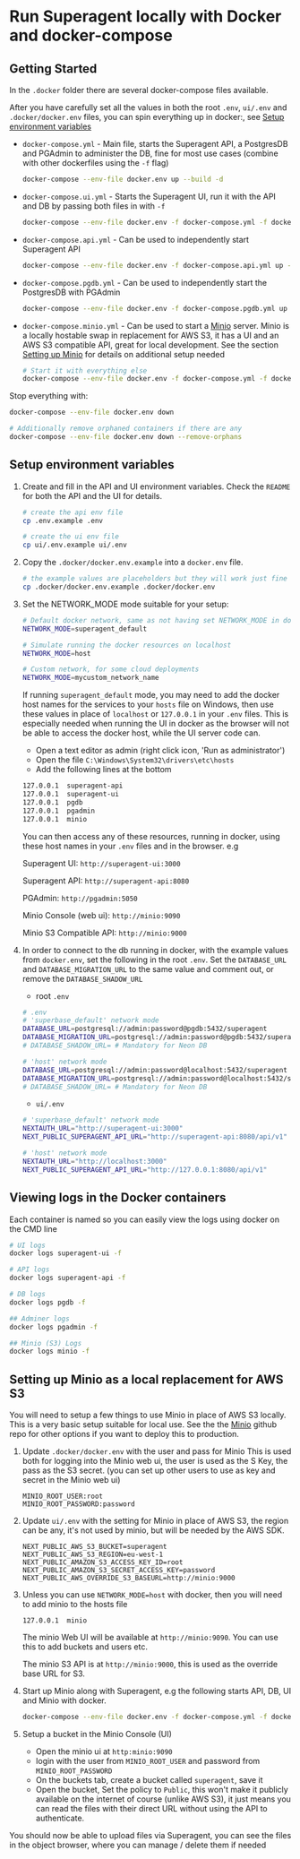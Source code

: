 # Run Superagent locally with Docker and docker-compose

## Getting Started

In the `.docker` folder there are several docker-compose files available.

After you have carefully set all the values in both the root `.env`, `ui/.env` and `.docker/docker.env` files, you can spin everything up in docker:, see [Setup environment variables](#setup-environment-variables)

- `docker-compose.yml` - Main file, starts the Superagent API, a PostgresDB and PGAdmin to administer the DB, fine for most use cases (combine with other dockerfiles using the `-f` flag)
  
  ``` bash
  docker-compose --env-file docker.env up --build -d
  ```

- `docker-compose.ui.yml` - Starts the Superagent UI, run it with the API and DB by passing both files in with `-f`
  
  ``` bash
  docker-compose --env-file docker.env -f docker-compose.yml -f docker-compose.ui.yml up --build -d
  ```

- `docker-compose.api.yml` - Can be used to independently start Superagent API

  ``` bash
  docker-compose --env-file docker.env -f docker-compose.api.yml up --build -d
  ```

- `docker-compose.pgdb.yml` - Can be used to independently start the PostgresDB with PGAdmin

  ``` bash
  docker-compose --env-file docker.env -f docker-compose.pgdb.yml up --build -d
  ```

- `docker-compose.minio.yml` - Can be used to start a [Minio](https://github.com/minio/minio) server. Minio is a locally hostable swap in replacement for AWS S3, it has a UI and an AWS S3 compatible API, great for local development. See the section [Setting up Minio](#setting-up-minio-as-a-local-replacement-for-aws-s3) for details on additional setup needed

  ``` bash
  # Start it with everything else
  docker-compose --env-file docker.env -f docker-compose.yml -f docker-compose.ui.yml -f docker-compose.minio.yml up --build -d
  ```

Stop everything with:

``` bash
docker-compose --env-file docker.env down

# Additionally remove orphaned containers if there are any
docker-compose --env-file docker.env down --remove-orphans
```

## Setup environment variables

1. Create and fill in the API and UI environment variables. Check the `README` for both the API and the UI for details.

   ``` bash
   # create the api env file
   cp .env.example .env

   # create the ui env file
   cp ui/.env.example ui/.env
   ```

2. Copy the `.docker/docker.env.example` into a `docker.env` file.

   ``` bash
   # the example values are placeholders but they will work just fine locally.
   cp .docker/docker.env.example .docker/docker.env
   ```

3. Set the NETWORK_MODE mode suitable for your setup:

   ``` bash
   # Default docker network, same as not having set NETWORK_MODE in docker-compose files. 
   NETWORK_MODE=superagent_default

   # Simulate running the docker resources on localhost
   NETWORK_MODE=host

   # Custom network, for some cloud deployments
   NETWORK_MODE=mycustom_network_name
   ```

   If running `superagent_default` mode, you may need to add the docker host names for the services to your `hosts` file on Windows, then use these values in place of `localhost` or `127.0.0.1` in your `.env` files. This is especially needed when running the UI in docker as the browser will not be able to access the docker host, while the UI server code can.

   - Open a text editor as admin (right click icon, 'Run as administrator')
   - Open the file `C:\Windows\System32\drivers\etc\hosts`
   - Add the following lines at the bottom

   ``` bash
   127.0.0.1  superagent-api
   127.0.0.1  superagent-ui
   127.0.0.1  pgdb
   127.0.0.1  pgadmin
   127.0.0.1  minio
   ```

   You can then access any of these resources, running in docker, using these host names in your `.env` files and in the browser. e.g

   Superagent UI: `http://superagent-ui:3000`

   Superagent API: `http://superagent-api:8080`

   PGAdmin: `http://pgadmin:5050`

   Minio Console (web ui): `http://minio:9090`

   Minio S3 Compatible API: `http://minio:9000`

4. In order to connect to the db running in docker, with the example values from `docker.env`, set the following in the root `.env`. Set the `DATABASE_URL` and `DATABASE_MIGRATION_URL` to the same value and comment out, or remove the `DATABASE_SHADOW_URL`

   - root `.env`

    ``` bash
    # .env
    # 'superbase_default' network mode
    DATABASE_URL=postgresql://admin:password@pgdb:5432/superagent
    DATABASE_MIGRATION_URL=postgresql://admin:password@pgdb:5432/superagent
    # DATABASE_SHADOW_URL= # Mandatory for Neon DB

    # 'host' network mode
    DATABASE_URL=postgresql://admin:password@localhost:5432/superagent
    DATABASE_MIGRATION_URL=postgresql://admin:password@localhost:5432/superagent
    # DATABASE_SHADOW_URL= # Mandatory for Neon DB
    ```

    - `ui/.env`

    ``` bash
    # 'superbase_default' network mode
    NEXTAUTH_URL="http://superagent-ui:3000"
    NEXT_PUBLIC_SUPERAGENT_API_URL="http://superagent-api:8080/api/v1"

    # 'host' network mode
    NEXTAUTH_URL="http://localhost:3000"
    NEXT_PUBLIC_SUPERAGENT_API_URL="http://127.0.0.1:8080/api/v1"
    ```

## Viewing logs in the Docker containers

Each container is named so you can easily view the logs using docker on the CMD line

``` bash
# UI logs
docker logs superagent-ui -f

# API logs
docker logs superagent-api -f

# DB logs
docker logs pgdb -f

## Adminer logs
docker logs pgadmin -f

## Minio (S3) Logs
docker logs minio -f

```

## Setting up Minio as a local replacement for AWS S3

You will need to setup a few things to use Minio in place of AWS S3 locally. This is a very basic setup suitable for local use. See the the [Minio](https://github.com/minio/minio) github repo for other options if you want to deploy this to production.

1. Update `.docker/docker.env` with the user and pass for Minio
   This is used both for logging into the Minio web ui, the user is used as the S Key, the pass as the S3 secret. (you can set up other users to use as key and secret in the Minio web ui)

   ``` env
   MINIO_ROOT_USER:root
   MINIO_ROOT_PASSWORD:password
   ```

2. Update `ui/.env` with the setting for Minio in place of AWS S3, the region can be any, it's not used by minio, but will be needed by the AWS SDK.

   ``` env
   NEXT_PUBLIC_AWS_S3_BUCKET=superagent
   NEXT_PUBLIC_AWS_S3_REGION=eu-west-1
   NEXT_PUBLIC_AMAZON_S3_ACCESS_KEY_ID=root
   NEXT_PUBLIC_AMAZON_S3_SECRET_ACCESS_KEY=password
   NEXT_PUBLIC_AWS_OVERRIDE_S3_BASEURL=http://minio:9000
   ```

3. Unless you can use `NETWORK_MODE=host` with docker, then you will need to add minio to the hosts file

   ``` hosts
   127.0.0.1  minio
   ```

   The minio Web UI will be available at `http://minio:9090`. You can use this to add buckets and users etc.

   The minio S3 API is at `http://minio:9000`, this is used as the override base URL for S3.

4. Start up Minio along with Superagent, e.g the following starts API, DB, UI and Minio with docker.

   ``` bash
   docker-compose --env-file docker.env -f docker-compose.yml -f docker-compose.ui.yml -f docker-compose.minio.yml up --build -d
   ```

5. Setup a bucket in the Minio Console (UI)
   - Open the minio ui at `http:minio:9090`
   - login with the user from `MINIO_ROOT_USER` and password from `MINIO_ROOT_PASSWORD`
   - On the buckets tab, create a bucket called `superagent`, save it
   - Open the bucket, Set the policy to `Public`, this won't make it publicly available on the internet of course (unlike AWS S3), it just means you can read the files with their direct URL without using the API to authenticate.

You should now be able to upload files via Superagent, you can see the files in the object browser, where you can manage / delete them if needed
